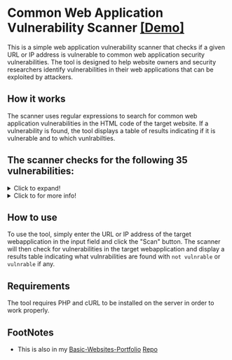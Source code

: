 # Common Web Application Vulnerability Scanner [[Demo]](https://nst-dev.000webhostapp.com/tools/scanner.php)
This is a simple web application vulnerability scanner that checks if a given URL or IP address is vulnerable to common web application security vulnerabilities. The tool is designed to help website owners and security researchers identify vulnerabilities in their web applications that can be exploited by attackers.

## How it works
The scanner uses regular expressions to search for common web application vulnerabilities in the HTML code of the target website. If a vulnerability is found, the tool displays a table of results indicating if it is vulnerable and to which vunlrabilties.

## The scanner checks for the following 35 vulnerabilities:

<details>
  <summary>Click to expand!</summary>
  
- SQL injection
- Cross-Site Scripting (XSS)
- File Inclusion
- Directory Traversal
- Remote File Inclusion
- Command Injection
- Cross-Site Request Forgery (CSRF)
- Unrestricted File Upload
- Password Cracking
- Session Hijacking
- Broken Authentication and Session Management
- Remote Code Execution
- Local File Inclusion
- Server Side Request Forgery (SSRF)
- XML External Entity (XXE) Injection
- Cross-Site Script Inclusion (XSSI)
- Server-Side Template Injection (SSTI)
- HTML Injection
- LDAP Injection
- XPath Injection
- Code Injection
- Object Injection
- Cross-Domain Scripting
- HTTP Response Splitting
- Buffer Overflow
- Format String Attack
- Command Injection (Windows)
- Insecure Cryptographic Storage
- Insecure Direct Object References
- Insufficient Logging and Monitoring
- Security Misconfiguration
- Cross-Site Script Inclusion (CSSI)
- Click Fraud
- Broken Access Control
- Clickjacking
- Hidden Form Fields.
</details>

<details>
  <summary>Click to for more info!</summary>
  
- SQL Injection - `this occurs when an attacker inserts malicious SQL code into an application's input which is then executed by the database.`
  
- XSS - `this occurs when an attacker injects malicious scripts into a web page, which are then executed by unsuspecting users.`
  
- File Inclusion - `this occurs when unsanitized user input is used to load a file or resource that should not be publicly accessible.`
  
- Directory Traversal - `this occurs when user input is used to navigate to directories outside of the intended directory hierarchy.`
  
- Remote File Inclusion - `this occurs when malicious code is included from a remote server, allowing an attacker to execute code on the server.`
  
- Command Injection - `this occurs when user input is passed directly to the command line, allowing an attacker to execute arbitrary commands.`
  
- Cross-Site Request Forgery (CSRF) - `this occurs when an attacker submits unauthorized requests on behalf of an authenticated user.`
  
- Unrestricted File Upload - `this occurs when malicious files are uploaded to a server and executed, allowing an attacker to execute code on the server.`
  
- Password Cracking - `this occurs when weak password policies allow attackers to guess or crack passwords.`
  
- Session Hijacking - `this occurs when an attacker gains access to a user's session ID and uses it to impersonate the user.`
  
- Broken Authentication and Session Management - `this occurs when poorly implemented authentication and session management allow attackers to bypass authentication and hijack sessions.`

- Remote Code Execution - `this occurs when user input is passed directly to the command line, allowing an attacker to execute arbitrary commands.`
  
- Local File Inclusion - `this occurs when unsanitized user input is used to load a file or resource that should not be publicly accessible.`
  
- Server Side Request Forgery (SSRF) - `this occurs when an attacker sends requests to internal or external servers on behalf of the vulnerable application.`
  
- XML External Entity (XXE) Injection - `this occurs when external entities are injected into an XML document, leading to the disclosure of sensitive information or execution of remote code.`

- Cross-Site Script Inclusion (XSSI) - `this occurs when an attacker can load a web page's JavaScript data from an external source, allowing them to execute malicious code on the victim's browser.`

- Server-Side Template Injection (SSTI) - `this occurs when an attacker injects malicious code into a template that is parsed and executed on the server-side.`
  
- HTML Injection - `this is a vulnerability where an attacker can inject malicious HTML code into a web page. This can allow the attacker to steal sensitive information or execute arbitrary code in the user's browser.`
  
- LDAP Injection - `this occurs when an attacker can inject malicious input into an LDAP search filter or command, allowing them to access or modify sensitive information in the LDAP directory.`

- XPath Injection - `this occurs when an attacker injects malicious input into an XPath query, allowing them to access or modify sensitive information.`
  
- Code Injection - `this occurs when an attacker can inject malicious code into a web application, allowing them to execute arbitrary code on the server.`
  
- Object Injection - `this occurs when an attacker can manipulate serialized objects in a web application to execute arbitrary code.`
  
- Cross-Domain Scripting - `this occurs when an attacker can inject a script into a web page from an external domain, allowing them to steal sensitive information from the victim's browser.`

- HTTP Response Splitting - `this occurs when an attacker can inject newlines into an HTTP response header, allowing them to insert additional HTTP headers and potentially perform other attacks.`

- Buffer Overflow - `An attack where an attacker can exploit a buffer overflow vulnerability in a web application to execute arbitrary code on the server.`
  
- Format String Attack - `An attack where an attacker can exploit a format string vulnerability in a web application to execute arbitrary code on the server.`
  
- Command Injection (Windows) - `An attack where an attacker can inject malicious input into a command executed on a Windows system, allowing them to execute arbitrary code on the server.`

- Insecure Cryptographic Storage - `An attack where an attacker can exploit weak cryptographic hashing algorithms to gain access to sensitive information.`
  
- Insecure Direct Object References - `Unvalidated or insufficiently validated user input is used to access sensitive information or functionality directly through URL manipulation.`

- Insufficient Logging and Monitoring - `Insufficient or nonexistent logging and monitoring capabilities make it difficult to detect and respond to security incidents.`
  
- Security Misconfiguration - `Incorrectly configured server settings or application properties can result in vulnerabilities that can be exploited by attackers.`
  
- Cross-Site Script Inclusion (CSSI) - `Unsanitized user input is used to include external resources, such as stylesheets, that could potentially be controlled by an attacker.`
  
- Click Fraud - `An attack where an attacker generates fake clicks on online advertisements to increase their revenue or to exhaust a competitor's advertising budget.`
  
- Broken Access Control - `An attack where an attacker is able to gain unauthorized access to resources or actions that should be protected by access controls, allowing them to steal sensitive information or perform malicious actions.`

- Clickjacking - `An attack where an attacker tricks a user into clicking on a button or link that is disguised as something else, such as a harmless button, but actually performs a malicious action, such as initiating a transfer of funds or installing malware.`

- Hidden Form Fields - `This is a type of vulnerability where a form field is hidden from the user, but still included in the form submission. This can allow attackers to submit unexpected data, potentially bypassing form validation or performing other malicious actions.`

- Object Injection - `This occurs when an attacker can manipulate serialized objects in a web application to execute arbitrary code.`
</details>

## How to use
To use the tool, simply enter the URL or IP address of the target webapplication in the input field and click the "Scan" button. The scanner will then check for vulnerabilities in the target webapplication and display a results table indicating what vulnrabilities are found with `not vulnrable` or `vulnrable` if any.

## Requirements
The tool requires PHP and cURL to be installed on the server in order to work properly.

## FootNotes 
- This is also in my [Basic-Websites-Portfolio](https://sircryptic.github.io/Basic-Websites-Portfolio) [Repo](https://github.com/SirCryptic/Basic-Websites-Portfolio)
